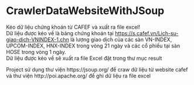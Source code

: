 # CrawlerDataWebsiteWithJSoup
Kéo dữ liệu chứng khoán từ CAFEF và xuất ra file excel!<br />
Dữ liệu được kéo về là bảng chứng khoán tại https://s.cafef.vn/Lich-su-giao-dich-VNINDEX-1.chn là lượng giao dịch của các sàn VN-INDEX, UPCOM-INDEX, HNX-INDEX trong vòng 21 ngày và các cổ phiếu tại sàn HOSE trong vòng 1 ngày. <br />
Dữ liệu được kéo về sẽ xuất ra file Excel đặt trong thư mục result <br />
<p>Project sử dụng thư viện https://jsoup.org/ để craw dữ liệu từ website cafef và thư viện http://poi.apache.org/ để ghi dữ liệu ra file excel<p>

